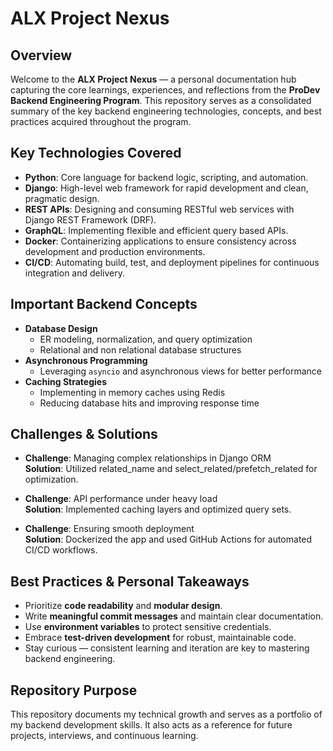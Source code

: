 # ALX Project Nexus

## Overview

Welcome to the **ALX Project Nexus** — a personal documentation hub capturing the core learnings, experiences, and reflections from the **ProDev Backend Engineering Program**. This repository serves as a consolidated summary of the key backend engineering technologies, concepts, and best practices acquired throughout the program.



## Key Technologies Covered

- **Python**: Core language for backend logic, scripting, and automation.
- **Django**: High-level web framework for rapid development and clean, pragmatic design.
- **REST APIs**: Designing and consuming RESTful web services with Django REST Framework (DRF).
- **GraphQL**: Implementing flexible and efficient query based APIs.
- **Docker**: Containerizing applications to ensure consistency across development and production environments.
- **CI/CD**: Automating build, test, and deployment pipelines for continuous integration and delivery.



## Important Backend Concepts

- **Database Design**
  - ER modeling, normalization, and query optimization
  - Relational and non relational database structures
- **Asynchronous Programming**
  - Leveraging `asyncio` and asynchronous views for better performance
- **Caching Strategies**
  - Implementing in memory caches using Redis
  - Reducing database hits and improving response time


## Challenges & Solutions

- **Challenge**: Managing complex relationships in Django ORM  
  **Solution**: Utilized related_name and select_related/prefetch_related for optimization.

- **Challenge**: API performance under heavy load  
  **Solution**: Implemented caching layers and optimized query sets.

- **Challenge**: Ensuring smooth deployment  
  **Solution**: Dockerized the app and used GitHub Actions for automated CI/CD workflows.


## Best Practices & Personal Takeaways

- Prioritize **code readability** and **modular design**.
- Write **meaningful commit messages** and maintain clear documentation.
- Use **environment variables** to protect sensitive credentials.
- Embrace **test-driven development** for robust, maintainable code.
- Stay curious — consistent learning and iteration are key to mastering backend engineering.


## Repository Purpose

This repository documents my technical growth and serves as a portfolio of my backend development skills. It also acts as a reference for future projects, interviews, and continuous learning.

